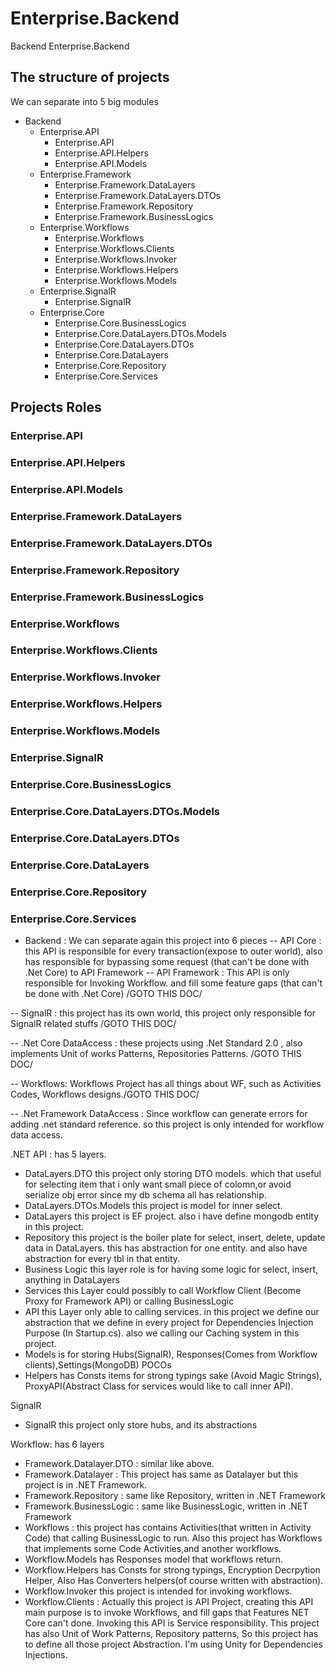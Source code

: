 # Enterprise.Backend
Backend
Enterprise.Backend

## The structure of projects

We can separate into 5 big modules

- Backend 
  - Enterprise.API
    - Enterprise.API
    - Enterprise.API.Helpers
    - Enterprise.API.Models
  - Enterprise.Framework
    - Enterprise.Framework.DataLayers
    - Enterprise.Framework.DataLayers.DTOs
    - Enterprise.Framework.Repository
    - Enterprise.Framework.BusinessLogics
  - Enterprise.Workflows
    - Enterprise.Workflows
    - Enterprise.Workflows.Clients
    - Enterprise.Workflows.Invoker
    - Enterprise.Workflows.Helpers
    - Enterprise.Workflows.Models
  - Enterprise.SignalR 
    - Enterprise.SignalR
  - Enterprise.Core
    - Enterprise.Core.BusinessLogics
    - Enterprise.Core.DataLayers.DTOs.Models
    - Enterprise.Core.DataLayers.DTOs
    - Enterprise.Core.DataLayers
    - Enterprise.Core.Repository
    - Enterprise.Core.Services


## Projects Roles
### Enterprise.API
### Enterprise.API.Helpers
### Enterprise.API.Models  
### Enterprise.Framework.DataLayers
### Enterprise.Framework.DataLayers.DTOs
### Enterprise.Framework.Repository
### Enterprise.Framework.BusinessLogics
### Enterprise.Workflows
### Enterprise.Workflows.Clients
### Enterprise.Workflows.Invoker
### Enterprise.Workflows.Helpers
### Enterprise.Workflows.Models
### Enterprise.SignalR 
### Enterprise.Core.BusinessLogics
### Enterprise.Core.DataLayers.DTOs.Models
### Enterprise.Core.DataLayers.DTOs
### Enterprise.Core.DataLayers
### Enterprise.Core.Repository
### Enterprise.Core.Services

- Backend : We can separate again this project into 6 pieces
-- API Core : this API is responsible for every transaction(expose to outer world), also has responsible for bypassing some request (that can't be done with .Net Core) to API Framework
-- API Framework : This API is only responsible for Invoking Workflow. and fill some feature gaps (that can't be done with .Net Core) /GOTO THIS DOC/

-- SignalR : this project has its own world, this project only responsible for SignalR related stuffs /GOTO THIS DOC/

-- .Net Core DataAccess : these projects using .Net Standard 2.0 , also implements Unit of works Patterns, Repositories Patterns.
/GOTO THIS DOC/

-- Workflows: Workflows Project has all things about WF, such as Activities Codes, Workflows designs./GOTO THIS DOC/

-- .Net Framework DataAccess : Since workflow can generate errors for adding .net standard reference. so this project is only intended for workflow data access. 

.NET API : has 5 layers. 
- DataLayers.DTO this project only storing DTO models. which that useful for selecting item that i only want small piece of colomn,or avoid serialize obj error since my db schema all has relationship.
- DataLayers.DTOs.Models this project is model for inner select.
- DataLayers this project is EF project. also i have define mongodb entity in this project.
- Repository this project is the boiler plate for select, insert, delete, update data in DataLayers. this has abstraction for one entity. and also have abstraction for every tbl in that entity.
- Business Logic this layer role is for having some logic for select, insert, anything in DataLayers
- Services this Layer could possibly to call Workflow Client (Become Proxy for Framework API) or calling BusinessLogic
- API this Layer only able to calling services. in this project we define our abstraction that we define in every project for Dependencies Injection Purpose (In Startup.cs). also we calling our Caching system in this project.
- Models is for storing Hubs(SignalR), Responses(Comes from Workflow clients),Settings(MongoDB) POCOs
- Helpers has Consts items for strong typings sake (Avoid Magic Strings), ProxyAPI(Abstract Class for services would like to call inner API).

SignalR
- SignalR this project only  store hubs, and its abstractions

Workflow: has 6 layers
- Framework.Datalayer.DTO : similar like above.
- Framework.Datalayer : This project has same as Datalayer but this project is in .NET Framework.
- Framework.Repository : same like Repository, written in .NET Framework
- Framework.BusinessLogic : same like BusinessLogic, written in .NET Framework
- Workflows : this project has contains Activities(that written in Activity Code)
that calling BusinessLogic to run. Also this project has Workflows that implements some Code Activities,and another workflows.
- Workflow.Models has Responses model that workflows return.
- Workflow.Helpers has Consts for strong typings, Encryption Decrpytion Helper, Also Has Converters helpers(of course written with abstraction).
- Workflow.Invoker this project is intended for invoking workflows.
- Workflow.Clients : Actually this project is API Project, creating this API main purpose is to invoke Workflows, and fill gaps that Features NET Core can't done. Invoking this API is Service responsibility. This project has also Unit of Work Patterns, Repository patterns, So this project has to define all those project Abstraction. I'm using Unity for Dependencies Injections.
